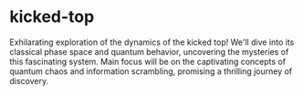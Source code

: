 # kicked-top
 Exhilarating exploration of the dynamics of the kicked top! We'll dive into its classical phase space and quantum behavior, uncovering the mysteries of this fascinating system. Main focus will be on the captivating concepts of quantum chaos and information scrambling, promising a thrilling journey of discovery.
